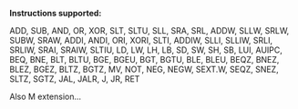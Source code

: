 **Instructions supported:**

ADD, SUB, AND, OR, XOR, SLT, SLTU, SLL, SRA, SRL, ADDW, SLLW, SRLW, SUBW, SRAW, ADDI, ANDI, ORI, XORI, SLTI, ADDIW, SLLI, SLLIW, SRLI, SRLIW, SRAI, SRAIW, SLTIU, LD, LW, LH, LB, SD, SW, SH, SB, LUI, AUIPC, BEQ, BNE, BLT, BLTU, BGE, BGEU, BGT, BGTU, BLE, BLEU, BEQZ, BNEZ, BLEZ, BGEZ, BLTZ, BGTZ, MV, NOT, NEG, NEGW, SEXT.W, SEQZ, SNEZ, SLTZ, SGTZ, JAL, JALR, J, JR, RET

Also M extension...
